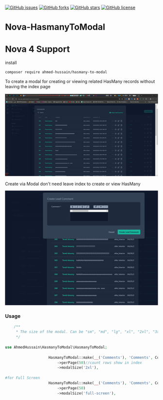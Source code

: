 [![GitHub issues](https://img.shields.io/github/issues/ahmed-m-hussain/Nova-HasmanyToModal)](https://github.com/ahmed-m-hussain/Nova-HasmanyToModal/issues)
[![GitHub forks](https://img.shields.io/github/forks/ahmed-m-hussain/Nova-HasmanyToModal)](https://github.com/ahmed-m-hussain/Nova-HasmanyToModal/network)
[![GitHub stars](https://img.shields.io/github/stars/ahmed-m-hussain/Nova-HasmanyToModal)](https://github.com/ahmed-m-hussain/Nova-HasmanyToModal/stargazers)
[![GitHub license](https://img.shields.io/github/license/ahmed-m-hussain/Nova-HasmanyToModal)](https://github.com/ahmed-m-hussain/Nova-HasmanyToModal/blob/master/LICENSE)

# Nova-HasmanyToModal
# Nova 4 Support


install
```bash
composer require ahmed-hussain/hasmany-to-modal
```

<p>
To create a modal for creating or viewing related HasMany records without leaving the index page
</p>
<img src='https://github.com/ahmed-m-hussain/Nova-HasmanyToModal/blob/main/HasmanyToModal.png?raw=true'  alt="index">
<p>Create via Modal don't need leave index to create or view HasMany </p>
<img src='https://github.com/ahmed-m-hussain/Nova-HasmanyToModal/blob/main/HasmanyToModalCreate.png?raw=true'  alt="create">

### Usage
```php
    /**
     * The size of the modal. Can be "sm", "md", "lg", "xl", "2xl", "3xl", "4xl", "5xl", "6xl", "7xl", "full-screen".
     */

use AhmedHussain\HasmanyToModal\HasmanyToModal;

                    HasmanyToModal::make(__('Comments'), 'Comments', Comments::class)
                        ->perPage(50)//count rows show in index
                        ->modalSize('2xl'),

#for Full Screen
                    HasmanyToModal::make(__('Comments'), 'Comments', Comments::class)
                        ->perPage(50)
                        ->modalSize('full-screen'),

```

